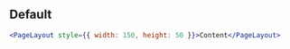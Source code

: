## Default

```jsx { "props": { "style": { "width": 50, "height": 50 } } }
<PageLayout style={{ width: 150, height: 50 }}>Content</PageLayout>
```
